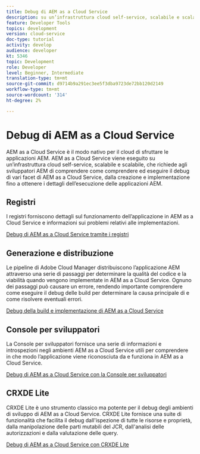```yaml
---
title: Debug di AEM as a Cloud Service
description: su un’infrastruttura cloud self-service, scalabile e scalabile, che richiede agli sviluppatori AEM di comprendere come comprendere ed eseguire il debug di vari facet di AEM as a Cloud Service, dalla creazione e distribuzione fino a ottenere i dettagli dell’esecuzione delle applicazioni AEM.
feature: Developer Tools
topics: development
version: cloud-service
doc-type: tutorial
activity: develop
audience: developer
kt: 5346
topic: Development
role: Developer
level: Beginner, Intermediate
translation-type: tm+mt
source-git-commit: d9714b9a291ec3ee5f3dba9723de72bb120d2149
workflow-type: tm+mt
source-wordcount: '314'
ht-degree: 2%

---
```



# Debug di AEM as a Cloud Service

AEM as a Cloud Service è il modo nativo per il cloud di sfruttare le applicazioni AEM. AEM as a Cloud Service viene eseguito su un’infrastruttura cloud self-service, scalabile e scalabile, che richiede agli sviluppatori AEM di comprendere come comprendere ed eseguire il debug di vari facet di AEM as a Cloud Service, dalla creazione e implementazione fino a ottenere i dettagli dell’esecuzione delle applicazioni AEM.

## Registri

I registri forniscono dettagli sul funzionamento dell’applicazione in AEM as a Cloud Service e informazioni sui problemi relativi alle implementazioni.

[Debug di AEM as a Cloud Service tramite i registri](./logs.md)

## Generazione e distribuzione

Le pipeline di Adobe Cloud Manager distribuiscono l’applicazione AEM attraverso una serie di passaggi per determinare la qualità del codice e la viabilità quando vengono implementate in AEM as a Cloud Service. Ognuno dei passaggi può causare un errore, rendendo importante comprendere come eseguire il debug delle build per determinare la causa principale di e come risolvere eventuali errori.

[Debug della build e implementazione di AEM as a Cloud Service](./build-and-deployment.md)

## Console per sviluppatori

La Console per sviluppatori fornisce una serie di informazioni e introspezioni negli ambienti AEM as a Cloud Service utili per comprendere in che modo l’applicazione viene riconosciuta da e funziona in AEM as a Cloud Service.

[Debug di AEM as a Cloud Service con la Console per sviluppatori](./developer-console.md)

## CRXDE Lite

CRXDE Lite è uno strumento classico ma potente per il debug degli ambienti di sviluppo di AEM as a Cloud Service. CRXDE Lite fornisce una suite di funzionalità che facilita il debug dall&#39;ispezione di tutte le risorse e proprietà, dalla manipolazione delle parti mutabili del JCR, dall&#39;analisi delle autorizzazioni e dalla valutazione delle query.

[Debug di AEM as a Cloud Service con CRXDE Lite](./crxde-lite.md)
